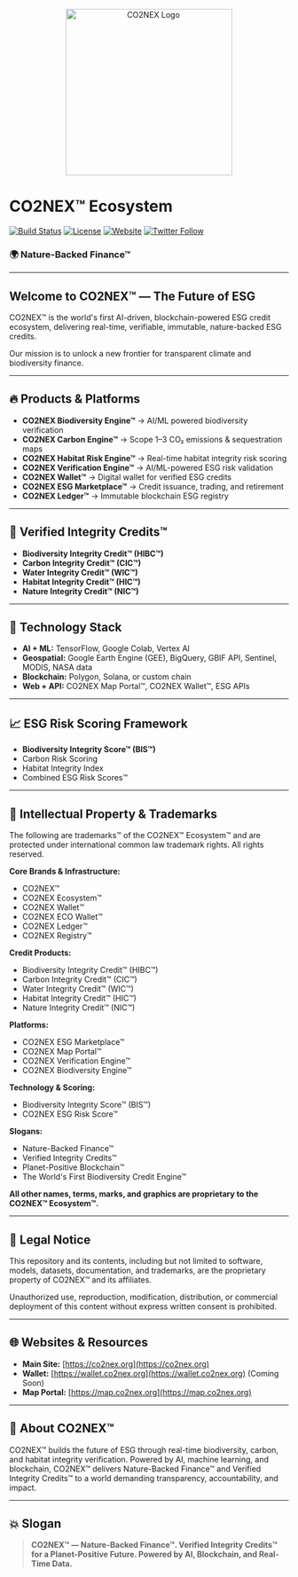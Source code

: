 <!--
<meta name="description" content="CO2NEX™ is the world's first AI-driven, blockchain-powered ESG credit ecosystem offering real-time, verifiable, nature-backed biodiversity, carbon, and water credits.">
<meta name="keywords" content="CO2NEX, ESG credits, biodiversity credits, carbon credits, water credits, blockchain ESG, AI ESG scoring, biodiversity risk, HIBC, CIC, WIC, CO2NEX Wallet, ESG marketplace">
-->

<p align="center">
  <img src="https://co2nex.org/wp-content/uploads/2025/05/CO2NEX-Real-Time-Carbon-Credit-Verification-Economy.webp" alt="CO2NEX Logo" width="300" />
</p>

# CO2NEX™ Ecosystem

[![Build Status](https://img.shields.io/badge/build-passing-brightgreen?style=flat&logo=github)](https://github.com/your-org/co2nex)
[![License](https://img.shields.io/badge/license-Proprietary-red?style=flat)](https://co2nex.org/legal)
[![Website](https://img.shields.io/badge/website-co2nex.org-blue?style=flat&logo=internet-explorer)](https://co2nex.org)
[![Twitter Follow](https://img.shields.io/twitter/follow/CO2NEX?style=social)](https://twitter.com/CO2NEX)

### 🌍 Nature-Backed Finance™

---

## Welcome to CO2NEX™ — The Future of ESG

CO2NEX™ is the world's first AI-driven, blockchain-powered ESG credit ecosystem, delivering real-time, verifiable, immutable, nature-backed ESG credits.

Our mission is to unlock a new frontier for transparent climate and biodiversity finance.

---

## 🔥 Products & Platforms

- **CO2NEX Biodiversity Engine™** → AI/ML powered biodiversity verification  
- **CO2NEX Carbon Engine™** → Scope 1–3 CO₂ emissions & sequestration maps  
- **CO2NEX Habitat Risk Engine™** → Real-time habitat integrity risk scoring  
- **CO2NEX Verification Engine™** → AI/ML-powered ESG risk validation  
- **CO2NEX Wallet™** → Digital wallet for verified ESG credits  
- **CO2NEX ESG Marketplace™** → Credit issuance, trading, and retirement  
- **CO2NEX Ledger™** → Immutable blockchain ESG registry  

---

## 🌿 Verified Integrity Credits™

- **Biodiversity Integrity Credit™ (HIBC™)**  
- **Carbon Integrity Credit™ (CIC™)**  
- **Water Integrity Credit™ (WIC™)**  
- **Habitat Integrity Credit™ (HIC™)**  
- **Nature Integrity Credit™ (NIC™)**  

---

## 🔗 Technology Stack

- **AI + ML:** TensorFlow, Google Colab, Vertex AI  
- **Geospatial:** Google Earth Engine (GEE), BigQuery, GBIF API, Sentinel, MODIS, NASA data  
- **Blockchain:** Polygon, Solana, or custom chain  
- **Web + API:** CO2NEX Map Portal™, CO2NEX Wallet™, ESG APIs  

---

## 📈 ESG Risk Scoring Framework

- **Biodiversity Integrity Score™ (BIS™)**  
- Carbon Risk Scoring  
- Habitat Integrity Index  
- Combined ESG Risk Scores™  

---

## 📜 Intellectual Property & Trademarks

The following are trademarks™ of the CO2NEX™ Ecosystem™ and are protected under international common law trademark rights. All rights reserved.

**Core Brands & Infrastructure:**  
- CO2NEX™  
- CO2NEX Ecosystem™  
- CO2NEX Wallet™  
- CO2NEX ECO Wallet™  
- CO2NEX Ledger™  
- CO2NEX Registry™  

**Credit Products:**  
- Biodiversity Integrity Credit™ (HIBC™)  
- Carbon Integrity Credit™ (CIC™)  
- Water Integrity Credit™ (WIC™)  
- Habitat Integrity Credit™ (HIC™)  
- Nature Integrity Credit™ (NIC™)  

**Platforms:**  
- CO2NEX ESG Marketplace™  
- CO2NEX Map Portal™  
- CO2NEX Verification Engine™  
- CO2NEX Biodiversity Engine™  

**Technology & Scoring:**  
- Biodiversity Integrity Score™ (BIS™)  
- CO2NEX ESG Risk Score™  

**Slogans:**  
- Nature-Backed Finance™  
- Verified Integrity Credits™  
- Planet-Positive Blockchain™  
- The World's First Biodiversity Credit Engine™  

**All other names, terms, marks, and graphics are proprietary to the CO2NEX™ Ecosystem™.**

---

## 🔐 Legal Notice

This repository and its contents, including but not limited to software, models, datasets, documentation, and trademarks, are the proprietary property of CO2NEX™ and its affiliates.

Unauthorized use, reproduction, modification, distribution, or commercial deployment of this content without express written consent is prohibited.

---

## 🌐 Websites & Resources

- **Main Site:** [https://co2nex.org](https://co2nex.org)  
- **Wallet:** [https://wallet.co2nex.org](https://wallet.co2nex.org) (Coming Soon)  
- **Map Portal:** [https://map.co2nex.org](https://map.co2nex.org)  

---

## 🚀 About CO2NEX™

CO2NEX™ builds the future of ESG through real-time biodiversity, carbon, and habitat integrity verification. Powered by AI, machine learning, and blockchain, CO2NEX™ delivers Nature-Backed Finance™ and Verified Integrity Credits™ to a world demanding transparency, accountability, and impact.

---

## 💥 Slogan

> **CO2NEX™ — Nature-Backed Finance™. Verified Integrity Credits™ for a Planet-Positive Future. Powered by AI, Blockchain, and Real-Time Data.**
